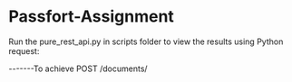 # Passfort-Assignment

Run the pure_rest_api.py in scripts folder to view the results using Python request:

-------To achieve POST /documents/<title>----------------------------------------------------------------------------------------------------------------------------------------
1.Uncomment print(create_document()) 
2.Enter the necessary details(author,title and content) of your document in first three lines of def create_document() function.
3.If the title doesnot exists, a new document with version 1 will be created.
4.If the title already exists, a document will be created with the next version.


 

-------To achieve GET /documents------------------------------------------------------------------------------------------------------------------------------------------------
1.Uncomment print(get_list_of_documents())
2.All the available documents will be listed.

------------GET /documents/<title>----------------------------------------------------------------------------------------------------------------------------------------------
1.Uncomment and send the title as parameter in---> print(get_list_of_documents('Name of your title'))
2.All the available versions of that title will be listed.

-----------GET /documents/<title>/latest----------------------------------------------------------------------------------------------------------------------------------------
1.Uncomment and send the title and True as parameters in---> print(get_list_of_documents('Name of your title',True))
2.Latest version of that title will be listed.


